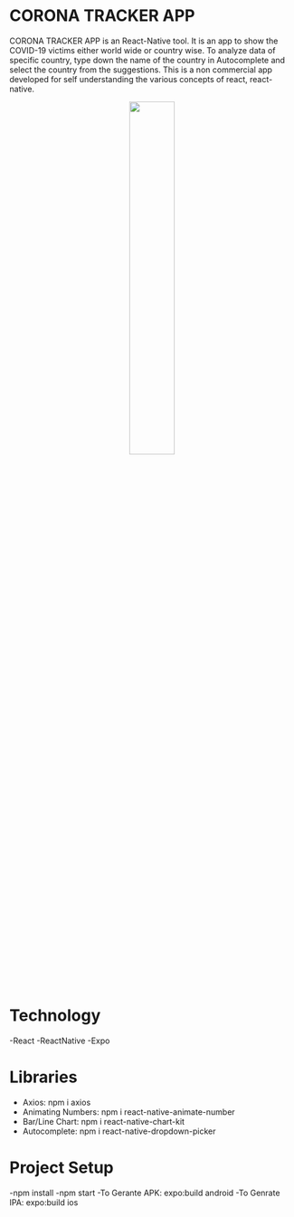 # CORONA TRACKER APP

CORONA TRACKER APP is an React-Native tool. It is an app to show the COVID-19 victims either world wide or country wise. To analyze data of specific country, type down the name of the country in Autocomplete and select the country from the suggestions. This is a non commercial app developed for self understanding the various concepts of react, react-native.

<p align="center">
<img src="./img/app.gif" width=40%>
</p>

# Technology

-React
-ReactNative
-Expo

# Libraries

- Axios: npm i axios
- Animating Numbers: npm i react-native-animate-number
- Bar/Line Chart: npm i react-native-chart-kit
- Autocomplete: npm i react-native-dropdown-picker

# Project Setup

-npm install
-npm start
-To Gerante APK: expo:build android
-To Genrate IPA: expo:build ios
